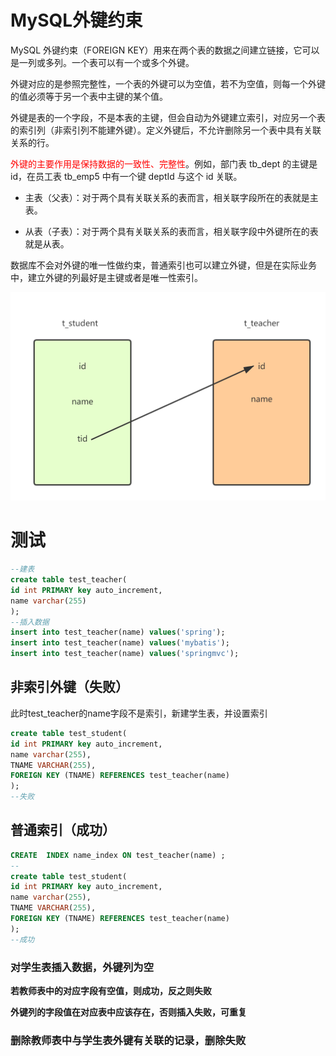 # MySQL外键约束



MySQL 外键约束（FOREIGN KEY）用来在两个表的数据之间建立链接，它可以是一列或多列。一个表可以有一个或多个外键。

外键对应的是参照完整性，一个表的外键可以为空值，若不为空值，则每一个外键的值必须等于另一个表中主键的某个值。

外键是表的一个字段，不是本表的主键，但会自动为外键建立索引，对应另一个表的索引列（非索引列不能建外键）。定义外键后，不允许删除另一个表中具有关联关系的行。

<font color='red'>外键的主要作用是保持数据的一致性、完整性</font>。例如，部门表 tb_dept 的主键是 id，在员工表 tb_emp5 中有一个键 deptId 与这个 id 关联。

- 主表（父表）：对于两个具有关联关系的表而言，相关联字段所在的表就是主表。

- 从表（子表）：对于两个具有关联关系的表而言，相关联字段中外键所在的表就是从表。

数据库不会对外键的唯一性做约束，普通索引也可以建立外键，但是在实际业务中，建立外键的列最好是主键或者是唯一性索引。



![](MySQL外键.assets/外键.png)





# 测试

```sql
--建表
create table test_teacher(
id int PRIMARY key auto_increment,
name varchar(255)
);
--插入数据
insert into test_teacher(name) values('spring');
insert into test_teacher(name) values('mybatis');
insert into test_teacher(name) values('springmvc');
```

## 非索引外键（失败）

此时test_teacher的name字段不是索引，新建学生表，并设置索引

```sql
create table test_student(
id int PRIMARY key auto_increment,
name varchar(255),
TNAME VARCHAR(255),
FOREIGN KEY (TNAME) REFERENCES test_teacher(name)
);
--失败
```

## 普通索引（成功）

```sql
CREATE  INDEX name_index ON test_teacher(name) ;
--
create table test_student(
id int PRIMARY key auto_increment,
name varchar(255),
TNAME VARCHAR(255),
FOREIGN KEY (TNAME) REFERENCES test_teacher(name)
);
--成功
```

### 对学生表插入数据，外键列为空

**若教师表中的对应字段有空值，则成功，反之则失败**

**外键列的字段值在对应表中应该存在，否则插入失败，可重复**

### 删除教师表中与学生表外键有关联的记录，删除失败





